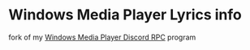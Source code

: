 # Windows Media Player Lyrics info

fork of my [Windows Media Player Discord RPC](https://github.com/T0biasCZe/Windows-Media-Player-Discord-RPC/) program
